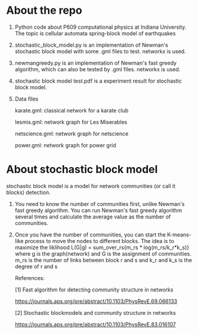 # About the repo 
1. Python code about P609 computational physics at Indiana University. The topic is cellular automata spring-block model of earthquakes

2. stochastic_block_model.py is an implementation of Newman's stochastic block model with some .gml files to test. networkx is used.

3. newmangreedy.py is an implementation of Newman's fast greedy algorithm, which can also be tested by .gml files. networkx is used.

4. stochastic block model test.pdf is a experiment result for stochastic block model.

5. Data files

   karate.gml: classical network for a karate club

   lesmis.gml: network graph for Les Miserables
   
   netscience.gml: network graph for netscience
   
   power.gml: network graph for power grid
   

# About stochastic block model
   stochastic block model is a model for network communities (or call it blocks) detection.

1. You need to know the number of communities first, unlike Newman's fast greedy algorithm. You can run Newman's fast greedy algorithm several times and calculate the average value as the number of communities.

2. Once you have the number of communities, you can start the K-means-like process to move the nodes to different blocks. The idea is to maximize the
   liklihood L(G|g) = sum_over_rs{m_rs * log(m_rs/k_r*k_s)} where g is the graph(network) and G is the assignment of communities. m_rs is the number of links between block r and s and k_r and k_s is the degree of r and s
   
   References:
   
   [1] Fast algorithm for detecting community structure in networks
   
   https://journals.aps.org/pre/abstract/10.1103/PhysRevE.69.066133
   
   [2] Stochastic blockmodels and community structure in networks
   
   https://journals.aps.org/pre/abstract/10.1103/PhysRevE.83.016107
